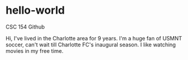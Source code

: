# hello-world
CSC 154 Github

Hi,
I've lived in the Charlotte area for 9 years.
I'm a huge fan of USMNT soccer, can't wait till Charlotte FC's inaugural season.
I like watching movies in my free time.
